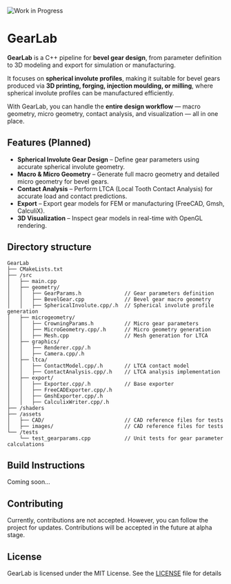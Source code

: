 ![Work in Progress](https://img.shields.io/badge/status-work--in--progress-orange?style=for-the-badge&logo=github)
# GearLab

**GearLab** is a C++ pipeline for **bevel gear design**, from parameter
definition to 3D modeling and export for simulation or manufacturing.  

It focuses on **spherical involute profiles**, making it suitable for bevel
gears produced via **3D printing, forging, injection moulding, or milling**,
where spherical involute profiles can be manufactured efficiently.  

With GearLab, you can handle the **entire design workflow** — macro geometry,
micro geometry, contact analysis, and visualization — all in one place.  

## Features (Planned)

- **Spherical Involute Gear Design** – Define gear parameters using accurate spherical involute geometry.  
- **Macro & Micro Geometry** – Generate full macro geometry and detailed micro geometry for bevel gears.  
- **Contact Analysis** – Perform LTCA (Local Tooth Contact Analysis) for accurate load and contact predictions.  
- **Export** – Export gear models for FEM or manufacturing (FreeCAD, Gmsh, CalculiX).  
- **3D Visualization** – Inspect gear models in real-time with OpenGL rendering.  

## Directory structure

```typogram
GearLab
├── CMakeLists.txt
├── /src
│   ├── main.cpp
│   ├── geometry/
│   │   ├── GearParams.h              // Gear parameters definition
│   │   ├── BevelGear.cpp             // Bevel gear macro geometry
│   │   ├── SphericalInvolute.cpp/.h  // Spherical involute profile generation
│   ├── microgeometry/
│   │   ├── CrowningParams.h          // Micro gear parameters
│   │   ├── MicroGeometry.cpp/.h      // Micro geometry generation
│   │   ├── Mesh.cpp                  // Mesh generation for LTCA
│   ├── graphics/
│   │   ├── Renderer.cpp/.h
│   │   ├── Camera.cpp/.h
│   ├── ltca/
│   │   ├── ContactModel.cpp/.h       // LTCA contact model
│   │   ├── ContactAnalysis.cpp/.h    // LTCA analysis implementation
│   ├── export/
│   │   ├── Exporter.cpp/.h           // Base exporter
│   │   ├── FreeCADExporter.cpp/.h
│   │   ├── GmshExporter.cpp/.h
│   │   ├── CalculixWriter.cpp/.h
├── /shaders
├── /assets
│   ├── CAD/                          // CAD reference files for tests
│   ├── images/                       // CAD reference files for tests
└── /tests
    └── test_gearparams.cpp           // Unit tests for gear parameter calculations

```

## Build Instructions

Coming soon...

## Contributing

Currently, contributions are not accepted. However, you can follow the project for updates.
Contributions will be accepted in the future at alpha stage.

## License

GearLab is licensed under the MIT License. See the [LICENSE](LICENSE) file for details
